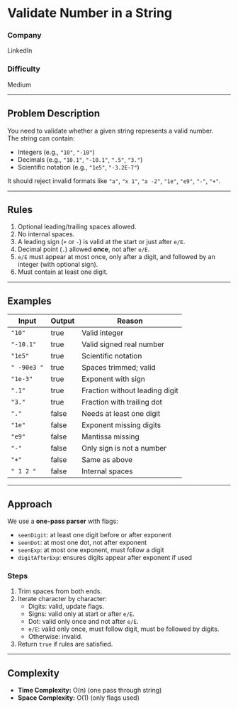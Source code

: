 # Validate Number in a String

### Company
LinkedIn

### Difficulty
Medium

---

## Problem Description
You need to validate whether a given string represents a valid number.  
The string can contain:
- Integers (e.g., `"10"`, `"-10"`)
- Decimals (e.g., `"10.1"`, `"-10.1"`, `".5"`, `"3."`)
- Scientific notation (e.g., `"1e5"`, `"-3.2E-7"`)

It should reject invalid formats like `"a"`, `"x 1"`, `"a -2"`, `"1e"`, `"e9"`, `"-"`, `"+"`.

---

## Rules
1. Optional leading/trailing spaces allowed.
2. No internal spaces.
3. A leading sign (`+` or `-`) is valid at the start or just after `e/E`.
4. Decimal point (`.`) allowed **once**, not after `e/E`.
5. `e/E` must appear at most once, only after a digit, and followed by an integer (with optional sign).
6. Must contain at least one digit.

---

## Examples
| Input     | Output | Reason |
|-----------|--------|--------|
| `"10"`    | true   | Valid integer |
| `"-10.1"` | true   | Valid signed real number |
| `"1e5"`   | true   | Scientific notation |
| `" -90e3 "` | true | Spaces trimmed; valid |
| `"1e-3"`  | true   | Exponent with sign |
| `".1"`    | true   | Fraction without leading digit |
| `"3."`    | true   | Fraction with trailing dot |
| `"."`     | false  | Needs at least one digit |
| `"1e"`    | false  | Exponent missing digits |
| `"e9"`    | false  | Mantissa missing |
| `"-"`     | false  | Only sign is not a number |
| `"+"`     | false  | Same as above |
| `" 1 2 "` | false  | Internal spaces |

---

## Approach
We use a **one-pass parser** with flags:
- `seenDigit`: at least one digit before or after exponent
- `seenDot`: at most one dot, not after exponent
- `seenExp`: at most one exponent, must follow a digit
- `digitAfterExp`: ensures digits appear after exponent if used

### Steps
1. Trim spaces from both ends.
2. Iterate character by character:
   - Digits: valid, update flags.
   - Signs: valid only at start or after `e/E`.
   - Dot: valid only once and not after `e/E`.
   - `e/E`: valid only once, must follow digit, must be followed by digits.
   - Otherwise: invalid.
3. Return `true` if rules are satisfied.

---

## Complexity
- **Time Complexity:** O(n) (one pass through string)
- **Space Complexity:** O(1) (only flags used)
